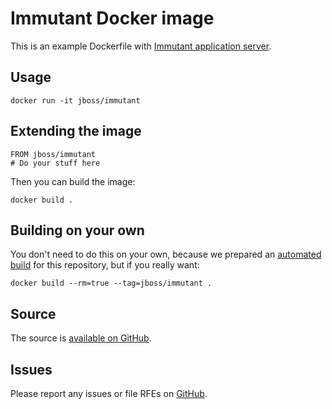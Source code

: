 # Immutant Docker image

This is an example Dockerfile with [Immutant application server](http://immutant.org/).

## Usage

    docker run -it jboss/immutant

## Extending the image

    FROM jboss/immutant
    # Do your stuff here

Then you can build the image:

    docker build .

## Building on your own

You don't need to do this on your own, because we prepared an [automated build](https://registry.hub.docker.com/u/jboss/immutant/) for this repository, but if you really want:

    docker build --rm=true --tag=jboss/immutant .

## Source

The source is [available on GitHub](https://github.com/JBoss-Dockerfiles/immutant).

## Issues

Please report any issues or file RFEs on [GitHub](https://github.com/JBoss-Dockerfiles/immutant/issues).
